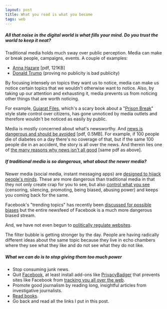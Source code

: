 ```yaml
---
layout: post
title: What you read is what you become
tags: web
---
```


##### All that noise in the digital world is what fills your mind. Do you trust the world to keep it neat? #####

Traditional media holds much sway over public perception. Media can make or break people, campaigns, events. A couple of examples:

* [Anna Hazare](http://www.indiaenvironmentportal.org.in/files/file/Anna%20Hazare.pdf) [pdf, 121KB]
* [Donald Trump](http://www.politico.com/magazine/story/2016/03/donald-trump-2016-media-213695) (proving no publicity is bad publicity)

By focusing intensely on topics they want us to notice, media can make us notice certain topics that we wouldn't otherwise want to notice. Also, by taking up our attention and exhausting it, media prevents us from noticing other things that are worth noticing.

For example, [Gujarat Files](https://www.goodreads.com/book/show/30244505-gujarat-files), which's a scary book about a "[Prison Break](http://www.fox.com/prisonbreak)" style state control over citizens, has gone unnoticed by media outlets and therefore wouldn't be noticed as easily by public.  

Media is mostly concerned about what's newsworthy. And [news is dangerous and should be avoided](http://dobelli.com/wp-content/uploads/2010/08/Avoid_News_Part1_TEXT.pdf) [pdf, 0.5MB]. For example, if 100 people die of diabetes on a day there's no coverage of that, but if the same 100 people die in an accident, the story is all over the news. And therein lies one of [the many reasons why news isn't all good](http://dobelli.com/wp-content/uploads/2010/08/Avoid_News_Part1_TEXT.pdf) [same pdf as above].

##### If traditional media is so dangerous, what about the newer media? #####

Newer media (social media, instant messaging apps) are [designed to hijack people's minds](https://medium.com/swlh/how-technology-hijacks-peoples-minds-from-a-magician-and-google-s-design-ethicist-56d62ef5edf3). These are more dangerous than traditional media in that they not only create crap for you to see, but also [control what you see](https://www.washingtonpost.com/news/morning-mix/wp/2014/08/19/how-facebook-and-twitter-control-what-you-see-about-ferguson/) (censoring, silencing, promoting, being biased, abusing power) and keeps you coming back for the same.

Facebook's "trending topics" has recently been [discussed for possible biases](http://www.thewrap.com/facebook-trending-topics-are-controlled-by-20-something-millenials/) but the entire newsfeed of Facebook is a much more dangerous biased stream.

And, we have not even begun to [politically regulate websites](http://www.thehindu.com/opinion/columns/a-borderless-economy-that-will-be-controlled/article8581476.ece).

The filter bubble is getting stronger by the day. People are having radically different ideas about the same topic because they live in echo chambers where they see what they like and do not see what they do not like.

##### What we can do is to stop giving them too much power #####

* Stop consuming junk news.
* Quit [Facebook](https://learnlearn.in/facebook/), at least install add-ons like [PrivacyBadger](https://www.eff.org/privacybadger) that prevents sites like Facebook from [tracking you all over the web](http://www.theverge.com/2016/5/27/11795248/facebook-ad-network-non-users-cookies-plug-ins).
*  Promote good journalism by reading long, insightful articles from investigative journalists.
* [Read books](http://www.goodreads.com/).
* Go back and read all the links I put in this post.
